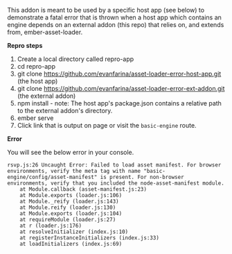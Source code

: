 This addon is meant to be used by a specific host app (see below) to demonstrate a fatal error that is thrown when a host app which contains an engine depends on an external addon (this repo) that relies on, and extends from, ember-asset-loader.

**Repro steps**

1. Create a local directory called repro-app
2. cd repro-app
3. git clone https://github.com/evanfarina/asset-loader-error-host-app.git (the host app)
4. git clone https://github.com/evanfarina/asset-loader-error-ext-addon.git (the external addon)
5. npm install  - note: The host app's package.json contains a relative path to the external addon's directory.
6. ember serve
7. Click link that is output on page or visit the `basic-engine` route.

**Error**

You will see the below error in your console.

```
rsvp.js:26 Uncaught Error: Failed to load asset manifest. For browser environments, verify the meta tag with name "basic-engine/config/asset-manifest" is present. For non-browser environments, verify that you included the node-asset-manifest module.
    at Module.callback (asset-manifest.js:23)
    at Module.exports (loader.js:106)
    at Module._reify (loader.js:143)
    at Module.reify (loader.js:130)
    at Module.exports (loader.js:104)
    at requireModule (loader.js:27)
    at r (loader.js:176)
    at resolveInitializer (index.js:10)
    at registerInstanceInitializers (index.js:33)
    at loadInitializers (index.js:69)
```
